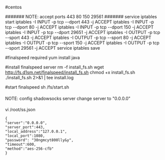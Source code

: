 #centos 

#######
NOTE: accept ports 443 80 150 29561
#######
service iptables start
iptables -I INPUT -p tcp --dport 443 -j ACCEPT
iptables -I INPUT -p tcp --dport 80 -j ACCEPT
iptables -I INPUT -p tcp --dport 150 -j ACCEPT
iptables -I INPUT -p tcp --dport 29651 -j ACCEPT
iptables -I OUTPUT -p tcp --sport 443 -j ACCEPT
iptables -I OUTPUT -p tcp --sport 80 -j ACCEPT
iptables -I OUTPUT -p tcp --sport 150 -j ACCEPT
iptables -I OUTPUT -p tcp --sport 29561 -j ACCEPT
service iptables save


#finalspeed required
yum install java

#install finalspeed server
rm -f install_fs.sh
wget  http://fs.d1sm.net/finalspeed/install_fs.sh
chmod +x install_fs.sh
./install_fs.sh 2>&1 | tee install.log

#start finalspeed
sh /fs/start.sh


####
NOTE:
config shadowsocks server
change server to "0.0.0.0"
####
vi /root/ss.json
```
{
"server":"0.0.0.0",
"server_port":443,
"local_address":"127.0.0.1",
"local_port":1080,
"password": "30ngmcyt800lly&y",
"timeout":600,
"method":"aes-256-cfb"
}
```